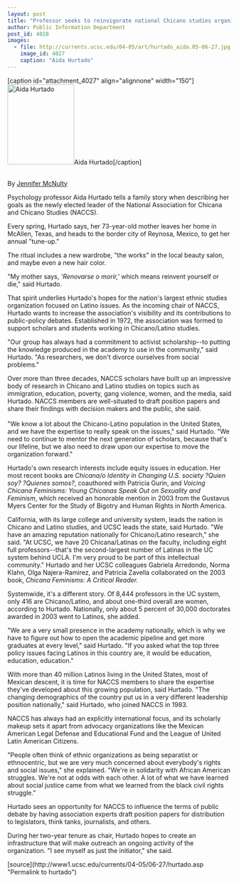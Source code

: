 ```yaml
---
layout: post
title: "Professor seeks to reinvigorate national Chicano studies organization"
author: Public Information Department
post_id: 4028
images:
  - file: http://currents.ucsc.edu/04-05/art/hurtado_aida.05-06-27.jpg
    image_id: 4027
    caption: "Aida Hurtado"
---
```


[caption id="attachment_4027" align="alignnone" width="150"]<a href="http://localhost/mysite/wp-content/uploads/2005/06/hurtado_aida.05-06-27.jpg"><img class="size-full wp-image-4027" src="http://localhost/mysite/wp-content/uploads/2005/06/hurtado_aida.05-06-27.jpg" alt="Aida Hurtado" width="150" height="180" /></a>Aida Hurtado[/caption]
<a name="content" id="content"></a>
<p>
  <br>
  By <a href="mailto:jmcnulty@ucsc.edu">Jennifer McNulty</a><br>
</p>
<p>
  Psychology professor Aida Hurtado tells a family story when describing her goals as the newly elected leader of the National Association for Chicana and Chicano Studies (NACCS).
</p>
<p>
  Every spring, Hurtado says, her 73-year-old mother leaves her home in McAllen, Texas, and heads to the border city of Reynosa, Mexico, to get her annual "tune-up."
</p>
<p>
  The ritual includes a new wardrobe, "the works" in the local beauty salon, and maybe even a new hair color.
</p>
<p>
  "My mother says, <i>'Renovarse o morir,'</i> which means reinvent yourself or die," said Hurtado.
</p>
<p>
  That spirit underlies Hurtado's hopes for the nation's largest ethnic studies organization focused on Latino issues. As the incoming chair of NACCS, Hurtado wants to increase the association's visibility and its contributions to public-policy debates. Established in 1972, the association was formed to support scholars and students working in Chicano/Latino studies.
</p>
<p>
  "Our group has always had a commitment to activist scholarship--to putting the knowledge produced in the academy to use in the community," said Hurtado. "As researchers, we don't divorce ourselves from social problems."
</p>
<p>
  Over more than three decades, NACCS scholars have built up an impressive body of research in Chicano and Latino studies on topics such as immigration, education, poverty, gang violence, women, and the media, said Hurtado. NACCS members are well-situated to draft position papers and share their findings with decision makers and the public, she said.<br>
  <br>
  "We know a lot about the Chicano-Latino population in the United States, and we have the expertise to really speak on the issues," said Hurtado. "We need to continue to mentor the next generation of scholars, because that's our lifeline, but we also need to draw upon our expertise to move the organization forward."
</p>
<p>
  Hurtado's own research interests include equity issues in education. Her most recent books are <i>Chicana/o Identity in Changing U.S. society ?Quien soy? ?Quienes somos?</i>, coauthored with Patricia Gurin, and <i>Voicing Chicana Feminisms: Young Chicanas Speak Out on Sexuality and Feminism</i>, which received an honorable mention in 2003 from the Gustavus Myers Center for the Study of Bigotry and Human Rights in North America.
</p>
<p>
  California, with its large college and university system, leads the nation in Chicano and Latino studies, and UCSC leads the state, said Hurtado. "We have an amazing reputation nationally for Chicano/Latino research," she said. "At UCSC, we have 20 Chicana/Latinas on the faculty, including eight full professors--that's the second-largest number of Latinas in the UC system behind UCLA. I'm very proud to be part of this intellectual community." Hurtado and her UCSC colleagues Gabriela Arredondo, Norma Klahn, Olga Najera-Ramirez, and Patricia Zavella collaborated on the 2003 book, <i>Chicana Feminisms: A Critical Reader.</i>
</p>
<p>
  Systemwide, it's a different story. Of 8,444 professors in the UC system, only 416 are Chicano/Latino, and about one-third overall are women, according to Hurtado. Nationally, only about 5 percent of 30,000 doctorates awarded in 2003 went to Latinos, she added.
</p>
<p>
  "We are a very small presence in the academy nationally, which is why we have to figure out how to open the academic pipeline and get more graduates at every level," said Hurtado. "If you asked what the top three policy issues facing Latinos in this country are, it would be education, education, education."
</p>
<p>
  With more than 40 million Latinos living in the United States, most of Mexican descent, it is time for NACCS members to share the expertise they've developed about this growing population, said Hurtado. "The changing demographics of the country put us in a very different leadership position nationally," said Hurtado, who joined NACCS in 1983.
</p>
<p>
  NACCS has always had an explicitly international focus, and its scholarly makeup sets it apart from advocacy organizations like the Mexican American Legal Defense and Educational Fund and the League of United Latin American Citizens.
</p>
<p>
  "People often think of ethnic organizations as being separatist or ethnocentric, but we are very much concerned about everybody's rights and social issues," she explained. "We're in solidarity with African American struggles. We're not at odds with each other. A lot of what we have learned about social justice came from what we learned from the black civil rights struggle."
</p>
<p>
  Hurtado sees an opportunity for NACCS to influence the terms of public debate by having association experts draft position papers for distribution to legislators, think tanks, journalists, and others.
</p>
<p>
  During her two-year tenure as chair, Hurtado hopes to create an infrastructure that will make outreach an ongoing activity of the organization. "I see myself as just the initiator," she said.
</p>
<form>
  <input name="t1" size="-1" type="hidden">
</form>



</p>
[source](http://www1.ucsc.edu/currents/04-05/06-27/hurtado.asp "Permalink to hurtado")
